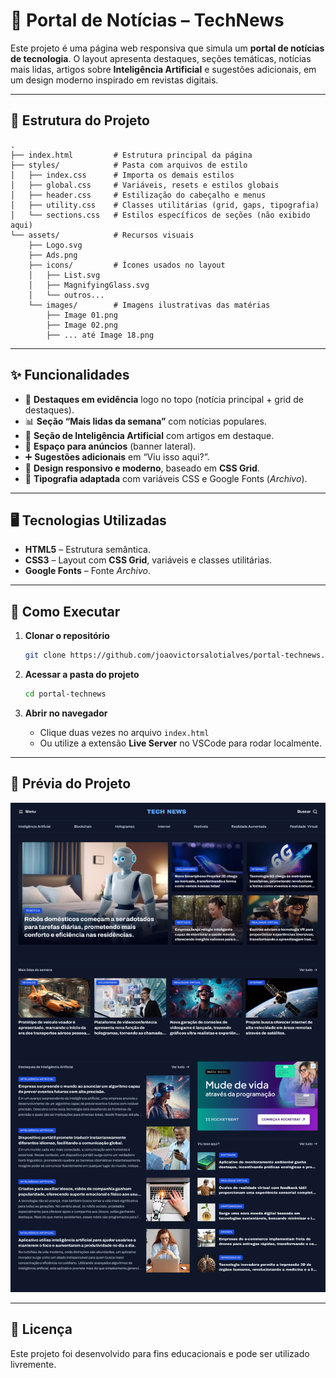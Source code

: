 # 📰 Portal de Notícias – TechNews

Este projeto é uma página web responsiva que simula um **portal de notícias de tecnologia**.
O layout apresenta destaques, seções temáticas, notícias mais lidas, artigos sobre **Inteligência Artificial** e sugestões adicionais, em um design moderno inspirado em revistas digitais.

---

## 📂 Estrutura do Projeto

```
.
├── index.html         # Estrutura principal da página
├── styles/            # Pasta com arquivos de estilo
│   ├── index.css      # Importa os demais estilos
│   ├── global.css     # Variáveis, resets e estilos globais
│   ├── header.css     # Estilização do cabeçalho e menus
│   ├── utility.css    # Classes utilitárias (grid, gaps, tipografia)
│   └── sections.css   # Estilos específicos de seções (não exibido aqui)
└── assets/            # Recursos visuais
    ├── Logo.svg
    ├── Ads.png
    ├── icons/         # Ícones usados no layout
    │   ├── List.svg
    │   ├── MagnifyingGlass.svg
    │   └── outros...
    └── images/        # Imagens ilustrativas das matérias
        ├── Image 01.png
        ├── Image 02.png
        ├── ... até Image 18.png
```

---

## ✨ Funcionalidades

* 📰 **Destaques em evidência** logo no topo (notícia principal + grid de destaques).
* 📊 **Seção “Mais lidas da semana”** com notícias populares.
* 🤖 **Seção de Inteligência Artificial** com artigos em destaque.
* 📢 **Espaço para anúncios** (banner lateral).
* ➕ **Sugestões adicionais** em “Viu isso aqui?”.
* 🎨 **Design responsivo e moderno**, baseado em **CSS Grid**.
* 📱 **Tipografia adaptada** com variáveis CSS e Google Fonts (*Archivo*).

---

## 🖥️ Tecnologias Utilizadas

* **HTML5** – Estrutura semântica.
* **CSS3** – Layout com **CSS Grid**, variáveis e classes utilitárias.
* **Google Fonts** – Fonte *Archivo*.

---

## 🚀 Como Executar

1. **Clonar o repositório**

   ```bash
   git clone https://github.com/joaovictorsalotialves/portal-technews.git
   ```

2. **Acessar a pasta do projeto**

   ```bash
   cd portal-technews
   ```

3. **Abrir no navegador**

   * Clique duas vezes no arquivo `index.html`
   * Ou utilize a extensão **Live Server** no VSCode para rodar localmente.

---

## 📸 Prévia do Projeto

![Prévia do Portal](.github/preview.jpg)

---

## 📄 Licença

Este projeto foi desenvolvido para fins educacionais e pode ser utilizado livremente.
